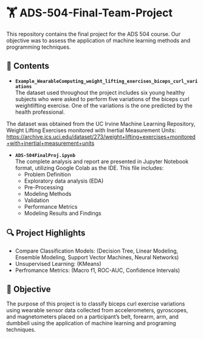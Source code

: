 # 🏋 ADS-504-Final-Team-Project
This repository contains the final project for the ADS 504 course. Our objective was to assess the application of machine learning methods and programming techniques. 

## 📁 Contents

- **`Example_WearableComputing_weight_lifting_exercises_biceps_curl_variations`**  
The dataset used throughout the project includes six young healthy subjects who were asked to perform five variations of the biceps curl weightlifting exercise. One of the variations is the one predicted by the health professional.

The dataset was obtained from the UC Irvine Machine Learning Repository, Weight Lifting Exercises monitored with Inertial Measurement Units: https://archive.ics.uci.edu/dataset/273/weight+lifting+exercises+monitored+with+inertial+measurement+units

- **`ADS-504FinalProj.ipynb`**  
  The complete analysis and report are presented in Jupyter Notebook format, utilizing Google Colab as the IDE. This file includes:
  - Problem Definition
  - Exploratory data analysis (EDA)
  - Pre-Processing
  - Modeling Methods
  - Validation
  - Performance Metrics
  - Modeling Results and Findings

## 🔍 Project Highlights

- Compare Classification Models: (Decision Tree, Linear Modeling, Ensemble Modeling, Support Vector Machines, Neural Networks)
- Unsupervised Learning: (KMeans)
- Perfromance Metrics: (Macro f1, ROC-AUC, Confidence Intervals) 


## 📌 Objective

The purpose of this project is to classify biceps curl exercise variations using wearable sensor data collected from accelerometers, gyroscopes, and magnetometers placed on a participant’s belt, forearm, arm, and dumbbell using the application of machine learning and programing techniques. 

